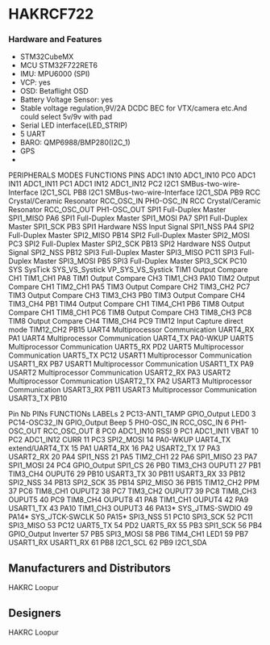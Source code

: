 # HAKRCF722

### Hardware and Features

- STM32CubeMX
- MCU STM32F722RET6
- IMU: MPU6000 (SPI)
- VCP: yes
- OSD: Betaflight OSD
- Battery Voltage Sensor: yes
- Stable voltage regulation,9V/2A DCDC BEC for VTX/camera etc.And could select 5v/9v with pad
- Serial LED interface(LED_STRIP)
- 5 UART
- BARO: QMP6988/BMP280(I2C_1)
- GPS
-

PERIPHERALS MODES FUNCTIONS PINS
ADC1 IN10 ADC1_IN10 PC0
ADC1 IN11 ADC1_IN11 PC1
ADC1 IN12 ADC1_IN12 PC2
I2C1 SMBus-two-wire-Interface I2C1_SCL PB8
I2C1 SMBus-two-wire-Interface I2C1_SDA PB9
RCC Crystal/Ceramic Resonator RCC_OSC_IN PH0-OSC_IN
RCC Crystal/Ceramic Resonator RCC_OSC_OUT PH1-OSC_OUT
SPI1 Full-Duplex Master SPI1_MISO PA6
SPI1 Full-Duplex Master SPI1_MOSI PA7
SPI1 Full-Duplex Master SPI1_SCK PB3
SPI1 Hardware NSS Input Signal SPI1_NSS PA4
SPI2 Full-Duplex Master SPI2_MISO PB14
SPI2 Full-Duplex Master SPI2_MOSI PC3
SPI2 Full-Duplex Master SPI2_SCK PB13
SPI2 Hardware NSS Output Signal SPI2_NSS PB12
SPI3 Full-Duplex Master SPI3_MISO PC11
SPI3 Full-Duplex Master SPI3_MOSI PB5
SPI3 Full-Duplex Master SPI3_SCK PC10
SYS SysTick SYS_VS_Systick VP_SYS_VS_Systick
TIM1 Output Compare CH1 TIM1_CH1 PA8
TIM1 Output Compare CH3 TIM1_CH3 PA10
TIM2 Output Compare CH1 TIM2_CH1 PA5
TIM3 Output Compare CH2 TIM3_CH2 PC7
TIM3 Output Compare CH3 TIM3_CH3 PB0
TIM3 Output Compare CH4 TIM3_CH4 PB1
TIM4 Output Compare CH1 TIM4_CH1 PB6
TIM8 Output Compare CH1 TIM8_CH1 PC6
TIM8 Output Compare CH3 TIM8_CH3 PC8
TIM8 Output Compare CH4 TIM8_CH4 PC9
TIM12 Input Capture direct mode TIM12_CH2 PB15
UART4 Multiprocessor Communication UART4_RX PA1
UART4 Multiprocessor Communication UART4_TX PA0-WKUP
UART5 Multiprocessor Communication UART5_RX PD2
UART5 Multiprocessor Communication UART5_TX PC12
USART1 Multiprocessor Communication USART1_RX PB7
USART1 Multiprocessor Communication USART1_TX PA9
USART2 Multiprocessor Communication USART2_RX PA3
USART2 Multiprocessor Communication USART2_TX PA2
USART3 Multiprocessor Communication USART3_RX PB11
USART3 Multiprocessor Communication USART3_TX PB10

Pin Nb PINs FUNCTIONs LABELs
2 PC13-ANTI_TAMP GPIO_Output LED0
3 PC14-OSC32_IN GPIO_Output Beep
5 PH0-OSC_IN RCC_OSC_IN
6 PH1-OSC_OUT RCC_OSC_OUT
8 PC0 ADC1_IN10 RSSI
9 PC1 ADC1_IN11 VBAT
10 PC2 ADC1_IN12 CURR
11 PC3 SPI2_MOSI
14 PA0-WKUP UART4_TX extend/UART4_TX
15 PA1 UART4_RX
16 PA2 USART2_TX
17 PA3 USART2_RX
20 PA4 SPI1_NSS
21 PA5 TIM2_CH1
22 PA6 SPI1_MISO
23 PA7 SPI1_MOSI
24 PC4 GPIO_Output SPI1_CS
26 PB0 TIM3_CH3 OUPUT1
27 PB1 TIM3_CH4 OUPUT6
29 PB10 USART3_TX
30 PB11 USART3_RX
33 PB12 SPI2_NSS
34 PB13 SPI2_SCK
35 PB14 SPI2_MISO
36 PB15 TIM12_CH2 PPM
37 PC6 TIM8_CH1 OUPUT2
38 PC7 TIM3_CH2 OUPUT7
39 PC8 TIM8_CH3 OUPUT5
40 PC9 TIM8_CH4 OUPUT8
41 PA8 TIM1_CH1 OUPUT4
42 PA9 USART1_TX
43 PA10 TIM1_CH3 OUPUT3
46 PA13* SYS_JTMS-SWDIO
49 PA14* SYS_JTCK-SWCLK
50 PA15\* SPI3_NSS
51 PC10 SPI3_SCK
52 PC11 SPI3_MISO
53 PC12 UART5_TX
54 PD2 UART5_RX
55 PB3 SPI1_SCK
56 PB4 GPIO_Output Inverter
57 PB5 SPI3_MOSI
58 PB6 TIM4_CH1 LED1
59 PB7 USART1_RX USART1_RX
61 PB8 I2C1_SCL
62 PB9 I2C1_SDA

## Manufacturers and Distributors

HAKRC Loopur

## Designers

HAKRC Loopur
